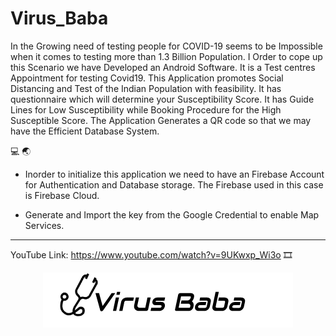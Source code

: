 # Virus_Baba
In the Growing need of testing people for COVID-19 seems to be Impossible when it comes to testing more than 1.3 Billion Population.
I Order to cope up this Scenario we have Developed an Android Software. It is a Test centres Appointment  for testing Covid19.
This Application promotes Social Distancing and Test of the Indian Population with feasibility.
It has questionnaire which will determine your Susceptibility Score. 
It has Guide Lines for Low Susceptibility while Booking Procedure for the High Susceptible Score. 
The Application Generates a QR code so that we may have the Efficient Database System.


:computer: :earth_asia:

* Inorder to initialize this application we need to have an Firebase Account for Authentication and Database storage.
The Firebase used in this case is Firebase Cloud.

* Generate and Import the key from the Google Credential to enable Map Services.
-----------------------------------------------------------------------------------------------------------------------------
YouTube Link: https://www.youtube.com/watch?v=9UKwxp_Wi3o 🎞


<p align="center">
<img src="logob.png">
</p
